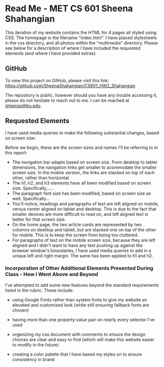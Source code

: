 # Read Me - MET CS 601 Sheena Shahangian

This iteration of my website contains the HTML for 4 pages all styled using CSS. The homepage is the filename "index.html". I have placed stylesheets in the css directory, and all photos within the "multimedia" directory. Please see below for a description of where I have included the requested elements (and where I have provided extras).


## GitHub

To view this project on GitHub, please visit this link: https://github.com/SheenaShahangian/CS601_HW2_Shahangian

The repository is public, however should you have any trouble accessing it, please do not hesitate to reach out to me. I can be reached at sheenas@bu.edu.


## Requested Elements

I have used media queries to make the following substantial changes, based on screen size:

Before we begin, these are the screen sizes and names I'll be referring to in this report:

* The navigation bar adapts based on screen size. From desktop to tablet dimensions, the navigation links get smaller to acommodate the smaller screen size.  In the mobile version, the links are stacked on top of each other, rather than horizontal.
* The h1, h2, and h3 elements have all been modified based on screen size. Specifically,.....
* The paragraph font size has been modified, based on screen size as well. Specifically...
* You'll notice, headings and paragraphs of text are left aligned on mobile, versus center aligned on tablet and desktop. This is due to the fact that smaller devices are more difficult to read on, and left aligned text is better for that screen size.
* On the home page, the two article cards are represented by two columns on desktop and tablet, but are stacked one on top of the other for mobile. This is to keep the screen from being too cluttered.
* For paragraphs of text on the mobile screen size, because they are left aligned and I didn't want to have any text pushing up against the browser window's boundaries, I have used media queries to add in a unique left and right margin. The same has been applied to h1 and h2.

### Incorporation of Other Additional Elements Presented During Class - How I Went Above and Beyond

I've attempted to add some new features beyond the standard requirements listed in the rubric. These include: 

* using Google Fonts rather than system fonts to give my website an elevated and customized look (while still ensuring fallback fonts are chosen)

* having more than one property:value pair on nearly every selector I've used

* organizing my css document with comments to ensure the design choices are clear and easy to find (which will make this website easier to modify in the future)

* creating a color palette that I have based my styles on to ensure consistency in brand

  